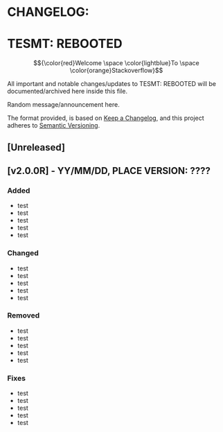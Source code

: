 # CHANGELOG:

# TESMT: REBOOTED
$${\color{red}Welcome \space \color{lightblue}To \space \color{orange}Stackoverflow}$$

All important and notable changes/updates to TESMT: REBOOTED will be documented/archived here inside this file.

Random message/announcement here.

The format provided, is based on [Keep a Changelog](https://keepachangelog.com/en/1.1.0/),
and this project adheres to [Semantic Versioning](https://semver.org/spec/v2.0.0.html).

## [Unreleased]

## [v2.0.0R] - YY/MM/DD, PLACE VERSION: ????

### Added

- test
- test
- test
- test
- test

### Changed

- test
- test
- test
- test
- test

### Removed

- test
- test
- test
- test
- test

### Fixes

- test
- test
- test
- test
- test



